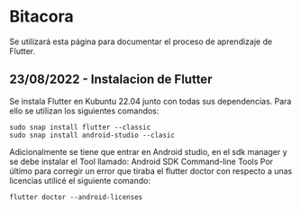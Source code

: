 # Bitacora
Se utilizará esta página para documentar el proceso de aprendizaje de Flutter.

## **23/08/2022** - Instalacion de Flutter

Se instala Flutter en Kubuntu 22.04 junto con todas sus dependencias.
Para ello se utilizan los siguientes comandos:


```
sudo snap install flutter --classic
sudo snap install android-studio --clasic
```

Adicionalmente se tiene que entrar en Android studio, en el sdk manager y se debe instalar el Tool llamado: Android SDK Command-line Tools
Por último para corregir un error que tiraba el flutter doctor con respecto a unas licencias utilicé el siguiente comando:

```
flutter doctor --android-licenses
```


